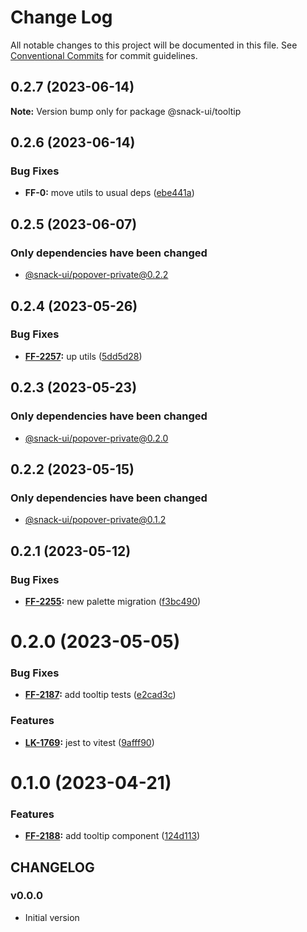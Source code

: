 # Change Log

All notable changes to this project will be documented in this file.
See [Conventional Commits](https://conventionalcommits.org) for commit guidelines.

## 0.2.7 (2023-06-14)

**Note:** Version bump only for package @snack-ui/tooltip





## 0.2.6 (2023-06-14)


### Bug Fixes

* **FF-0:** move utils to usual deps ([ebe441a](https://git.sbercloud.tech/sbercloud-ui/tokens-design-system/snack-uikit/commits/ebe441ac398065cbe8523cbedd3df53176b9aea5))





## 0.2.5 (2023-06-07)

### Only dependencies have been changed
* [@snack-ui/popover-private@0.2.2](https://git.sbercloud.tech/sbercloud-ui/tokens-design-system/snack-uikit/-/blob/master/packages/popover-private/CHANGELOG.md)





## 0.2.4 (2023-05-26)


### Bug Fixes

* **[FF-2257](https://jira.sbercloud.tech/browse/FF-2257):** up utils ([5dd5d28](https://git.sbercloud.tech/sbercloud-ui/tokens-design-system/snack-uikit/commits/5dd5d28cdbe14973dcc36759e7db003249930a4b))





## 0.2.3 (2023-05-23)

### Only dependencies have been changed
* [@snack-ui/popover-private@0.2.0](https://git.sbercloud.tech/sbercloud-ui/tokens-design-system/snack-uikit/-/blob/master/packages/popover-private/CHANGELOG.md)





## 0.2.2 (2023-05-15)

### Only dependencies have been changed
* [@snack-ui/popover-private@0.1.2](https://git.sbercloud.tech/sbercloud-ui/tokens-design-system/snack-uikit/-/blob/master/packages/popover-private/CHANGELOG.md)





## 0.2.1 (2023-05-12)


### Bug Fixes

* **[FF-2255](https://jira.sbercloud.tech/browse/FF-2255):** new palette migration ([f3bc490](https://git.sbercloud.tech/sbercloud-ui/tokens-design-system/snack-uikit/commits/f3bc490bb4ddde4353009b55da2d04f87a7d9de9))





# 0.2.0 (2023-05-05)


### Bug Fixes

* **[FF-2187](https://jira.sbercloud.tech/browse/FF-2187):** add tooltip tests ([e2cad3c](https://git.sbercloud.tech/sbercloud-ui/tokens-design-system/snack-uikit/commits/e2cad3c6bdfe12c1a46898cc740e31b7f6639681))


### Features

* **[LK-1769](https://jira.sbercloud.tech/browse/LK-1769):** jest to vitest ([9afff90](https://git.sbercloud.tech/sbercloud-ui/tokens-design-system/snack-uikit/commits/9afff90db1e60c2255361b396c096c14f923d676))





# 0.1.0 (2023-04-21)


### Features

* **[FF-2188](https://jira.sbercloud.tech/browse/FF-2188):** add tooltip component ([124d113](https://git.sbercloud.tech/sbercloud-ui/tokens-design-system/snack-uikit/commits/124d113d424fe9422e3d9549a4beb31804b32d6c))





## CHANGELOG

### v0.0.0

- Initial version
